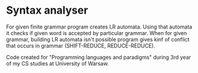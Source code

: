 # Syntax analyser
For given finite grammar program creates LR automata. Using that automata it checks if given word is accepted by particular grammar. When for given grammar, building LR automata isn't possible program gives kinf of conflict that occurs in grammar (SHIFT-REDUCE, REDUCE-REDUCE).

Code created for "Programming languages ​​and paradigms" during 3rd year of my CS studies at University of Warsaw.
